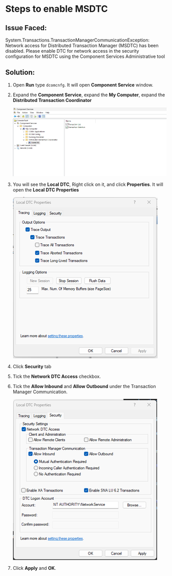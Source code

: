 # Steps to enable MSDTC

## Issue Faced:

System.Transactions.TransactionManagerCommunicationException: Network access for Distributed Transaction Manager (MSDTC) has been disabled. Please enable DTC for network access in the security configuration for MSDTC using the Component Services Administrative tool

## Solution:

1. Open **Run** type `dcomcnfg`. It will open **Component Service** window.

2. Expand the **Component Service**, expand the **My Computer**, expand the **Distributed Transaction Coordinator**

    ![Component Service](/img/component-service.png)

3. You will see the **Local DTC**, Right click on it, and click **Properties**. It will open the **Local DTC Properties**

    ![Local DTC Properties](/img/local-DTC-properties.png)

4. Click **Security** tab

5. Tick the **Network DTC Access** checkbox.

6. Tick the **Allow Inbound** and **Allow Outbound** under the Transaction Manager Communication.

    ![Security Local DTC](/img/security-local-DTC.png)

7. Click **Apply** and **OK**.